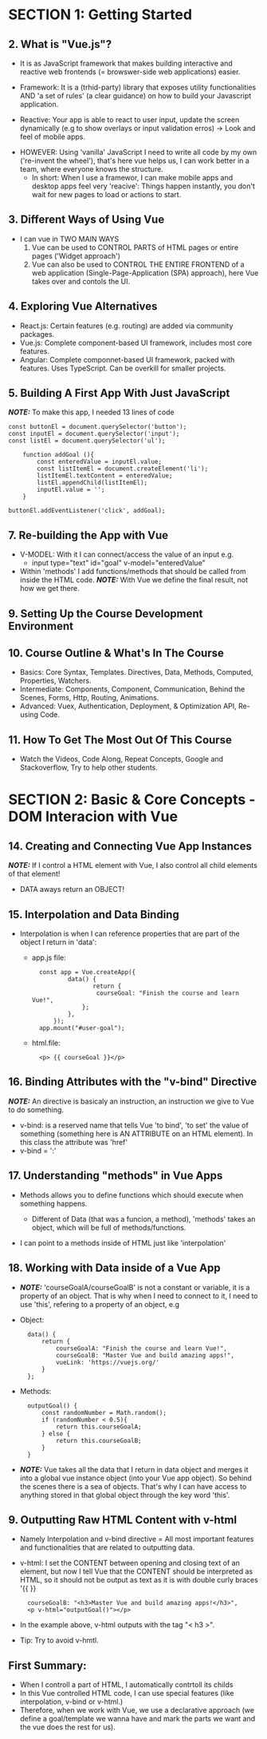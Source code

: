 # SECTION 1: Getting Started

## 2. What is "Vue.js"?

- It is as JavaScript framework that makes building interactive and reactive web frontends (= browswer-side web applications) easier.

- Framework: It is a (trhid-party) library that exposes utility functionalities AND 'a set of rules' (a clear guidance) on how to build your Javascript application.

- Reactive: Your app is able to react to user input, update the screen dynamically (e.g to show overlays or input validation erros) -> Look and feel of mobile apps.

* HOWEVER: Using 'vanilla' JavaScript I need to write all code by my own ('re-invent the wheel'), that's here vue helps us, I can work better in a team, where everyone knows the structure.
  - In short: When I use a framewor, I can make mobile apps and desktop apps feel very 'reacive': Things happen instantly, you don't wait for new pages to load or actions to start.

## 3. Different Ways of Using Vue

- I can vue in TWO MAIN WAYS
  1. Vue can be used to CONTROL PARTS of HTML pages or entire pages ('Widget approach')
  2. Vue can also be used to CONTROL THE ENTIRE FRONTEND of a web application (Single-Page-Application (SPA) approach), here Vue takes over and contols the UI.

## 4. Exploring Vue Alternatives

- React.js: Certain features (e.g. routing) are added via community packages.
- Vue.js: Complete component-based UI framework, includes most core features.
- Angular: Complete componnet-based UI framework, packed with features. Uses TypeScript. Can be overkill for smaller projects.

## 5. Building A First App With Just JavaScript

**_NOTE:_** To make this app, I needed 13 lines of code

    const buttonEl = document.querySelector('button');
    const inputEl = document.querySelector('input');
    const listEl = document.querySelector('ul');

        function addGoal (){
            const enteredValue = inputEl.value;
            const listItemEl = document.createElement('li');
            listItemEl.textContent = enteredValue;
            listEl.appendChild(listItemEl);
            inputEl.value = '';
        }

    buttonEl.addEventListener('click', addGoal);

## 7. Re-building the App with Vue

- V-MODEL: With it I can connect/access the value of an input e.g.
  - input type="text" id="goal" v-model="enteredValue"
- Within 'methods' I add functions/methods that should be called from inside the HTML code.
  **_NOTE:_** With Vue we define the final result, not how we get there.

## 9. Setting Up the Course Development Environment

## 10. Course Outline & What's In The Course

- Basics: Core Syntax, Templates. Directives, Data, Methods, Computed, Properties, Watchers.
- Intermediate: Components, Component, Communication, Behind the Scenes, Forms, Http, Routing, Animations.
- Advanced: Vuex, Authentication, Deployment, & Optimization API, Re-using Code.

## 11. How To Get The Most Out Of This Course

- Watch the Videos, Code Along, Repeat Concepts, Google and Stackoverflow, Try to help other students.

# SECTION 2: Basic & Core Concepts - DOM Interacion with Vue

## 14. Creating and Connecting Vue App Instances

**_NOTE:_** If I control a HTML element with Vue, I also control all child elements of that element!

- DATA aways return an OBJECT!

## 15. Interpolation and Data Binding

- Interpolation is when I can reference properties that are part of the object I return in 'data':

    - app.js file:

            const app = Vue.createApp({
                    data() {
                           return {
                            courseGoal: "Finish the course and learn Vue!",
                        };
                    },
                });
            app.mount("#user-goal");

    - html.file:

            <p> {{ courseGoal }}</p>

## 16. Binding Attributes with the "v-bind" Directive
**_NOTE:_** An directive is basicaly an instruction, an instruction we give to Vue to do something.
- v-bind: is a reserved name that tells Vue 'to bind', 'to set' the value of something (something here is AN ATTRIBUTE on an HTML element). In this class the attribute was 'href'
- v-bind = ':'

## 17. Understanding "methods" in Vue Apps
- Methods allows you to define functions which should execute when something happens.
    - Different of Data (that was a funcion, a method), 'methods' takes an object, which will be full of methods/functions.

- I can point to a methods inside of HTML just like 'interpolation'

## 18. Working with Data inside of a Vue App
- **_NOTE:_** 'courseGoalA/courseGoalB' is not a constant or variable, it is a property of an object. That is why when I need to connect to it, I need to use 'this', refering to a property of an object, e.g


- Object:

        data() {
            return {
                courseGoalA: "Finish the course and learn Vue!",
                courseGoalB: "Master Vue and build amazing apps!",
                vueLink: 'https://vuejs.org/'
            }
        };

- Methods:

        outputGoal() {
            const randomNumber = Math.random();
            if (randomNumber < 0.5){
                return this.courseGoalA;
            } else {
                return this.courseGoalB;
            }
        }

- **_NOTE:_** Vue takes all the data that I return in data object and merges it into a global vue instance object (into your Vue app object). So behind the scenes there is a sea of objects. That's why I can have access to anything stored in that global object through the key word 'this'.

## 9. Outputting Raw HTML Content with v-html
- Namely Interpolation and v-bind directive = All most important features and functionalities that are related to outputting data.

- v-html: I set the CONTENT between opening and closing text of an element, but now I tell Vue that the CONTENT should be interpreted as HTML, so it should not be output as text as it is with double curly braces '{{ }}


        courseGoalB: "<h3>Master Vue and build amazing apps!</h3>",
        <p v-html="outputGoal()"></p> 

- In the example above, v-html outputs with the tag "< h3 >".
- Tip: Try to avoid v-hmtl.

## First Summary: 
- When I controll a part of HTML, I automatically contrtoll its childs
- In this Vue controlled HTML code, I can use special features (like interpolation, v-bind or v-html.)
- Therefore, when we work with Vue, we use a declarative approach (we define a goal/template we wanna have and mark the parts we want and the vue does the rest for us).
